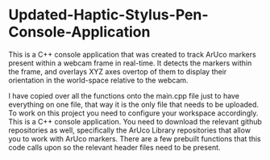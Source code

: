 # Updated-Haptic-Stylus-Pen-Console-Application
This is a C++ console application that was created to track ArUco markers present within a webcam frame in real-time. It detects the markers within the frame, and overlays XYZ axes overtop of them to display their orientation in the world-space relative to the webcam.

I have copied over all the functions onto the main.cpp file just to have everything on one file, that way it is the only file that needs to be uploaded. To work on this project you need to configure your workspace accordingly. This is a C++ console application. You need to download the relevant github repositories as well, specifically the ArUco Library repositories that allow you to work with ArUco markers. There are a few prebuilt functions that this code calls upon so the relevant header files need to be present.
